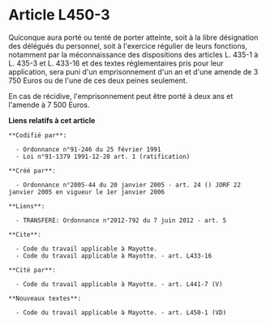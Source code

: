 # Article L450-3

Quiconque aura porté ou tenté de porter atteinte, soit à la libre désignation des délégués du personnel, soit à l'exercice
régulier de leurs fonctions, notamment par la méconnaissance des dispositions des articles L. 435-1 à L. 435-3 et L. 433-16
et des textes réglementaires pris pour leur application, sera puni d'un emprisonnement d'un an et d'une amende de 3 750 Euros
ou de l'une de ces deux peines seulement.

En cas de récidive, l'emprisonnement peut être porté à deux ans et l'amende à 7 500 Euros.

**Liens relatifs à cet article**

	**Codifié par**:

	  - Ordonnance n°91-246 du 25 février 1991
	  - Loi n°91-1379 1991-12-28 art. 1 (ratification)

	**Créé par**:

	  - Ordonnance n°2005-44 du 20 janvier 2005 - art. 24 () JORF 22 janvier 2005 en vigueur le 1er janvier 2006

	**Liens**:

	  - TRANSFERE: Ordonnance n°2012-792 du 7 juin 2012 - art. 5

	**Cite**:

	  - Code du travail applicable à Mayotte.
	  - Code du travail applicable à Mayotte. - art. L433-16

	**Cité par**:

	  - Code du travail applicable à Mayotte. - art. L441-7 (V)

	**Nouveaux textes**:

	  - Code du travail applicable à Mayotte. - art. L450-1 (VD)
